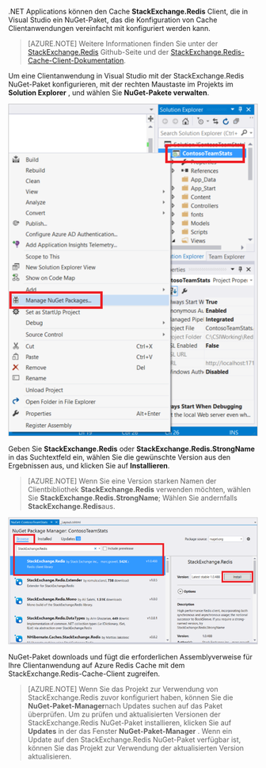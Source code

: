 .NET Applications können den Cache **StackExchange.Redis** Client, die in Visual Studio ein NuGet-Paket, das die Konfiguration von Cache Clientanwendungen vereinfacht mit konfiguriert werden kann. 

>[AZURE.NOTE] Weitere Informationen finden Sie unter der [StackExchange.Redis](http://github.com/StackExchange/StackExchange.Redis) Github-Seite und der [StackExchange.Redis-Cache-Client-Dokumentation](http://github.com/StackExchange/StackExchange.Redis#documentation).

Um eine Clientanwendung in Visual Studio mit der StackExchange.Redis NuGet-Paket konfigurieren, mit der rechten Maustaste im Projekts im **Solution Explorer** , und wählen Sie **NuGet-Pakete verwalten**. 

![NuGet-Pakete verwalten](media/redis-cache-configure-stackexchange-redis-nuget/redis-cache-manage-nuget-menu.png)

Geben Sie **StackExchange.Redis** oder **StackExchange.Redis.StrongName** in das Suchtextfeld ein, wählen Sie die gewünschte Version aus den Ergebnissen aus, und klicken Sie auf **Installieren**.

>[AZURE.NOTE] Wenn Sie eine Version starken Namen der Clientbibliothek **StackExchange.Redis** verwenden möchten, wählen Sie **StackExchange.Redis.StrongName**; Wählen Sie andernfalls **StackExchange.Redis**aus.

![StackExchange.Redis NuGet-Paket](media/redis-cache-configure-stackexchange-redis-nuget/redis-cache-stackexchange-redis.png)

NuGet-Paket downloads und fügt die erforderlichen Assemblyverweise für Ihre Clientanwendung auf Azure Redis Cache mit dem StackExchange.Redis-Cache-Client zugreifen.

>[AZURE.NOTE] Wenn Sie das Projekt zur Verwendung von StackExchange.Redis zuvor konfiguriert haben, können Sie die **NuGet-Paket-Manager**nach Updates suchen auf das Paket überprüfen. Um zu prüfen und aktualisierten Versionen der StackExchange.Redis NuGet-Paket installieren, klicken Sie auf **Updates** in der das Fenster **NuGet-Paket-Manager** . Wenn ein Update auf den StackExchange.Redis NuGet-Paket verfügbar ist, können Sie das Projekt zur Verwendung der aktualisierten Version aktualisieren.

